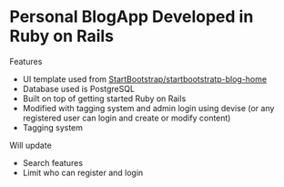 # Personal BlogApp Developed in Ruby on Rails

Features
- UI template used from [StartBootstrap/startbootstratp-blog-home](https://github.com/StartBootstrap/startbootstrap-blog-home)
- Database used is PostgreSQL
- Built on top of getting started Ruby on Rails
- Modified with tagging system and admin login using devise (or any registered user can login and create or modify content)
- Tagging system

Will update
- Search features
- Limit who can register and login
